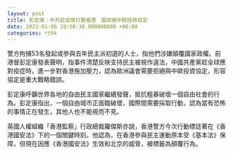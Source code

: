 ```yaml
---
layout: post
title: 彭定康：中共趁疫情打壓香港　倡拒絕中歐投資協定
date: 2021-01-06 20:50:30.000000000 +08:00
categories: rthk
---
```


警方拘捕53名發起或參與去年民主派初選的人士，指他們涉嫌顛覆國家政權。前港督彭定康發表聲明，指事件清楚反映支持民主被視作違法，中國共產黨趁全球應對疫症時，進一步對香港施加壓力，認為歐洲議會需要拒絕與中歐投資協定，形容協定是重大戰略錯誤。

彭定康呼籲世界各地的自由民主國家繼續發聲，抵抗粗暴破壞一個自由社會的行為。彭定康指出，一個自由城市正面臨破壞，國際間需要採取行動，認為當有恐怖的事情正在發生，其他人也不能視而不見。

英國人權組織「香港監察」行政總裁羅傑斯亦說，香港警方今次行動標誌著在《香港國安法》下的一個關鍵時刻。他認為，在香港參與民主運動原本受《基本法》保障，但現在因應《香港國安法》生效和北京的威脅，被標籤為顛覆行為。
